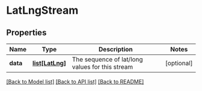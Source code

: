 # LatLngStream

## Properties
Name | Type | Description | Notes
------------ | ------------- | ------------- | -------------
**data** | [**list[LatLng]**](LatLng.md) | The sequence of lat/long values for this stream | [optional] 

[[Back to Model list]](../README.md#documentation-for-models) [[Back to API list]](../README.md#documentation-for-api-endpoints) [[Back to README]](../README.md)



